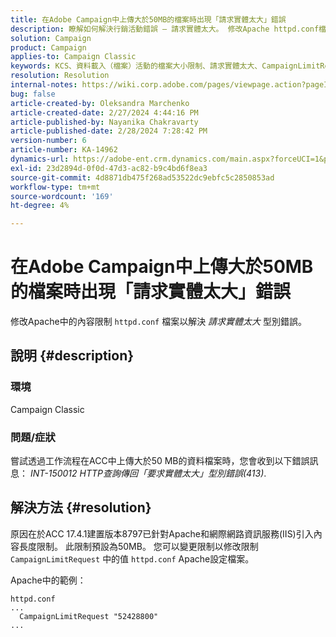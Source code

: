 ```yaml
---
title: 在Adobe Campaign中上傳大於50MB的檔案時出現「請求實體太大」錯誤
description: 瞭解如何解決行銷活動錯誤 — 請求實體太大。 修改Apache httpd.conf檔案中的內容限制。
solution: Campaign
product: Campaign
applies-to: Campaign Classic
keywords: KCS、資料載入（檔案）活動的檔案大小限制、請求實體太大、CampaignLimitRequest
resolution: Resolution
internal-notes: https://wiki.corp.adobe.com/pages/viewpage.action?pageId=1423015339#ACC-Apache/Tomcat/IIS-WhatisthefilesizelimitforDataloading(file)activity?
bug: false
article-created-by: Oleksandra Marchenko
article-created-date: 2/27/2024 4:44:16 PM
article-published-by: Nayanika Chakravarty
article-published-date: 2/28/2024 7:28:42 PM
version-number: 6
article-number: KA-14962
dynamics-url: https://adobe-ent.crm.dynamics.com/main.aspx?forceUCI=1&pagetype=entityrecord&etn=knowledgearticle&id=d374466b-8fd5-ee11-9079-6045bd006b3d
exl-id: 23d2894d-0f0d-47d3-ac82-b9c4bd6f8ea3
source-git-commit: 4d8871db475f268ad53522dc9ebfc5c2850853ad
workflow-type: tm+mt
source-wordcount: '169'
ht-degree: 4%

---
```


# 在Adobe Campaign中上傳大於50MB的檔案時出現「請求實體太大」錯誤


修改Apache中的內容限制 `httpd.conf` 檔案以解決 *請求實體太大* 型別錯誤。

## 說明 {#description}


### <b>環境</b>

Campaign Classic

### <b>問題/症狀</b>

嘗試透過工作流程在ACC中上傳大於50 MB的資料檔案時，您會收到以下錯誤訊息： *INT-150012 HTTP查詢傳回「要求實體太大」型別錯誤(413)*.


## 解決方法 {#resolution}


原因在於ACC 17.4.1建置版本8797已針對Apache和網際網路資訊服務(IIS)引入內容長度限制。 此限制預設為50MB。 您可以變更限制以修改限制 `CampaignLimitRequest` 中的值 `httpd.conf` Apache設定檔案。

Apache中的範例：


```
httpd.conf
...
  CampaignLimitRequest "52428800"
...
```
